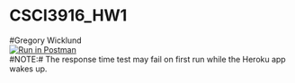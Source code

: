 # CSCI3916_HW1  
#Gregory Wicklund  
[![Run in Postman](https://run.pstmn.io/button.svg)](https://app.getpostman.com/run-collection/27228e73453787b40f75)  
#NOTE:# The response time test may fail on first run while the Heroku app wakes up.

